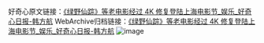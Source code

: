 好奇心原文链接：[《绿野仙踪》等老电影经过 4K 修复登陆上海电影节_娱乐_好奇心日报-韩方航](https://www.qdaily.com/articles/9248.html)
WebArchive归档链接：[《绿野仙踪》等老电影经过 4K 修复登陆上海电影节_娱乐_好奇心日报-韩方航](http://web.archive.org/web/20190623153946/https://www.qdaily.com/articles/9248.html)
![image](http://ww3.sinaimg.cn/large/007d5XDply1g3vexanxxhj30u02tbkjl)